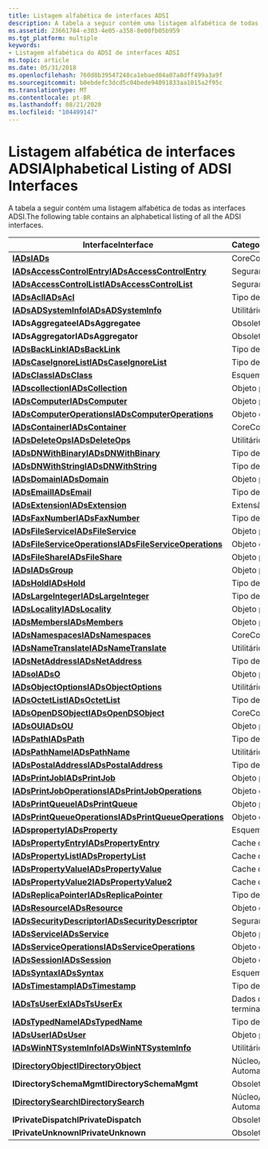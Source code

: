 ```yaml
---
title: Listagem alfabética de interfaces ADSI
description: A tabela a seguir contém uma listagem alfabética de todas as interfaces ADSI.
ms.assetid: 23661784-e303-4e05-a358-8e00fb05b959
ms.tgt_platform: multiple
keywords:
- Listagem alfabética do ADSI de interfaces ADSI
ms.topic: article
ms.date: 05/31/2018
ms.openlocfilehash: 760d8b39547248ca1ebaed04a07a8dff499a3a9f
ms.sourcegitcommit: b0ebdefc3dcd5c04bede94091833aa1015a2f95c
ms.translationtype: MT
ms.contentlocale: pt-BR
ms.lasthandoff: 08/21/2020
ms.locfileid: "104499147"
---
```

# <a name="alphabetical-listing-of-adsi-interfaces"></a><span data-ttu-id="3ba51-104">Listagem alfabética de interfaces ADSI</span><span class="sxs-lookup"><span data-stu-id="3ba51-104">Alphabetical Listing of ADSI Interfaces</span></span>

<span data-ttu-id="3ba51-105">A tabela a seguir contém uma listagem alfabética de todas as interfaces ADSI.</span><span class="sxs-lookup"><span data-stu-id="3ba51-105">The following table contains an alphabetical listing of all the ADSI interfaces.</span></span>



| <span data-ttu-id="3ba51-106">Interface</span><span class="sxs-lookup"><span data-stu-id="3ba51-106">Interface</span></span>                                                      | <span data-ttu-id="3ba51-107">Categoria/descrição</span><span class="sxs-lookup"><span data-stu-id="3ba51-107">Category/description</span></span>        |
|----------------------------------------------------------------|-----------------------------|
| [<span data-ttu-id="3ba51-108">**IADs**</span><span class="sxs-lookup"><span data-stu-id="3ba51-108">**IADs**</span></span>](/windows/desktop/api/Iads/nn-iads-iads)                                           | <span data-ttu-id="3ba51-109">Core</span><span class="sxs-lookup"><span data-stu-id="3ba51-109">Core</span></span>                        |
| [<span data-ttu-id="3ba51-110">**IADsAccessControlEntry**</span><span class="sxs-lookup"><span data-stu-id="3ba51-110">**IADsAccessControlEntry**</span></span>](/windows/desktop/api/Iads/nn-iads-iadsaccesscontrolentry)       | <span data-ttu-id="3ba51-111">Segurança</span><span class="sxs-lookup"><span data-stu-id="3ba51-111">Security</span></span>                    |
| [<span data-ttu-id="3ba51-112">**IADsAccessControlList**</span><span class="sxs-lookup"><span data-stu-id="3ba51-112">**IADsAccessControlList**</span></span>](/windows/desktop/api/Iads/nn-iads-iadsaccesscontrollist)         | <span data-ttu-id="3ba51-113">Segurança</span><span class="sxs-lookup"><span data-stu-id="3ba51-113">Security</span></span>                    |
| [<span data-ttu-id="3ba51-114">**IADsAcl**</span><span class="sxs-lookup"><span data-stu-id="3ba51-114">**IADsAcl**</span></span>](/windows/desktop/api/Iads/nn-iads-iadsacl)                                     | <span data-ttu-id="3ba51-115">Tipo de Dados</span><span class="sxs-lookup"><span data-stu-id="3ba51-115">Data Type</span></span>                   |
| [<span data-ttu-id="3ba51-116">**IADsADSystemInfo**</span><span class="sxs-lookup"><span data-stu-id="3ba51-116">**IADsADSystemInfo**</span></span>](/windows/desktop/api/Iads/nn-iads-iadsadsysteminfo)                   | <span data-ttu-id="3ba51-117">Utilitário</span><span class="sxs-lookup"><span data-stu-id="3ba51-117">Utility</span></span>                     |
| <span data-ttu-id="3ba51-118">**IADsAggregatee**</span><span class="sxs-lookup"><span data-stu-id="3ba51-118">**IADsAggregatee**</span></span>                                             | <span data-ttu-id="3ba51-119">Obsoleto</span><span class="sxs-lookup"><span data-stu-id="3ba51-119">Obsolete</span></span>                    |
| <span data-ttu-id="3ba51-120">**IADsAggregator**</span><span class="sxs-lookup"><span data-stu-id="3ba51-120">**IADsAggregator**</span></span>                                             | <span data-ttu-id="3ba51-121">Obsoleto</span><span class="sxs-lookup"><span data-stu-id="3ba51-121">Obsolete</span></span>                    |
| [<span data-ttu-id="3ba51-122">**IADsBackLink**</span><span class="sxs-lookup"><span data-stu-id="3ba51-122">**IADsBackLink**</span></span>](/windows/desktop/api/Iads/nn-iads-iadsbacklink)                           | <span data-ttu-id="3ba51-123">Tipo de Dados</span><span class="sxs-lookup"><span data-stu-id="3ba51-123">Data Type</span></span>                   |
| [<span data-ttu-id="3ba51-124">**IADsCaseIgnoreList**</span><span class="sxs-lookup"><span data-stu-id="3ba51-124">**IADsCaseIgnoreList**</span></span>](/windows/desktop/api/Iads/nn-iads-iadscaseignorelist)               | <span data-ttu-id="3ba51-125">Tipo de Dados</span><span class="sxs-lookup"><span data-stu-id="3ba51-125">Data Type</span></span>                   |
| [<span data-ttu-id="3ba51-126">**IADsClass**</span><span class="sxs-lookup"><span data-stu-id="3ba51-126">**IADsClass**</span></span>](/windows/desktop/api/Iads/nn-iads-iadsclass)                                 | <span data-ttu-id="3ba51-127">Esquema</span><span class="sxs-lookup"><span data-stu-id="3ba51-127">Schema</span></span>                      |
| [<span data-ttu-id="3ba51-128">**IADscollection**</span><span class="sxs-lookup"><span data-stu-id="3ba51-128">**IADsCollection**</span></span>](/windows/desktop/api/Iads/nn-iads-iadscollection)                       | <span data-ttu-id="3ba51-129">Objeto persistente</span><span class="sxs-lookup"><span data-stu-id="3ba51-129">Persistent object</span></span>           |
| [<span data-ttu-id="3ba51-130">**IADsComputer**</span><span class="sxs-lookup"><span data-stu-id="3ba51-130">**IADsComputer**</span></span>](/windows/desktop/api/Iads/nn-iads-iadscomputer)                           | <span data-ttu-id="3ba51-131">Objeto persistente</span><span class="sxs-lookup"><span data-stu-id="3ba51-131">Persistent object</span></span>           |
| [<span data-ttu-id="3ba51-132">**IADsComputerOperations**</span><span class="sxs-lookup"><span data-stu-id="3ba51-132">**IADsComputerOperations**</span></span>](/windows/desktop/api/Iads/nn-iads-iadscomputeroperations)       | <span data-ttu-id="3ba51-133">Objeto dinâmico</span><span class="sxs-lookup"><span data-stu-id="3ba51-133">Dynamic object</span></span>              |
| [<span data-ttu-id="3ba51-134">**IADsContainer**</span><span class="sxs-lookup"><span data-stu-id="3ba51-134">**IADsContainer**</span></span>](/windows/desktop/api/Iads/nn-iads-iadscontainer)                         | <span data-ttu-id="3ba51-135">Core</span><span class="sxs-lookup"><span data-stu-id="3ba51-135">Core</span></span>                        |
| [<span data-ttu-id="3ba51-136">**IADsDeleteOps**</span><span class="sxs-lookup"><span data-stu-id="3ba51-136">**IADsDeleteOps**</span></span>](/windows/desktop/api/Iads/nn-iads-iadsdeleteops)                         | <span data-ttu-id="3ba51-137">Utilitário</span><span class="sxs-lookup"><span data-stu-id="3ba51-137">Utility</span></span>                     |
| [<span data-ttu-id="3ba51-138">**IADsDNWithBinary**</span><span class="sxs-lookup"><span data-stu-id="3ba51-138">**IADsDNWithBinary**</span></span>](/windows/desktop/api/Iads/nn-iads-iadsdnwithbinary)                   | <span data-ttu-id="3ba51-139">Tipo de Dados</span><span class="sxs-lookup"><span data-stu-id="3ba51-139">Data Type</span></span>                   |
| [<span data-ttu-id="3ba51-140">**IADsDNWithString**</span><span class="sxs-lookup"><span data-stu-id="3ba51-140">**IADsDNWithString**</span></span>](/windows/desktop/api/Iads/nn-iads-iadsdnwithstring)                   | <span data-ttu-id="3ba51-141">Tipo de Dados</span><span class="sxs-lookup"><span data-stu-id="3ba51-141">Data Type</span></span>                   |
| [<span data-ttu-id="3ba51-142">**IADsDomain**</span><span class="sxs-lookup"><span data-stu-id="3ba51-142">**IADsDomain**</span></span>](/windows/desktop/api/Iads/nn-iads-iadsdomain)                               | <span data-ttu-id="3ba51-143">Objeto persistente</span><span class="sxs-lookup"><span data-stu-id="3ba51-143">Persistent object</span></span>           |
| [<span data-ttu-id="3ba51-144">**IADsEmail**</span><span class="sxs-lookup"><span data-stu-id="3ba51-144">**IADsEmail**</span></span>](/windows/desktop/api/Iads/nn-iads-iadsemail)                                 | <span data-ttu-id="3ba51-145">Tipo de Dados</span><span class="sxs-lookup"><span data-stu-id="3ba51-145">Data Type</span></span>                   |
| [<span data-ttu-id="3ba51-146">**IADsExtension**</span><span class="sxs-lookup"><span data-stu-id="3ba51-146">**IADsExtension**</span></span>](/windows/desktop/api/Iads/nn-iads-iadsextension)                         | <span data-ttu-id="3ba51-147">Extensão</span><span class="sxs-lookup"><span data-stu-id="3ba51-147">Extension</span></span>                   |
| [<span data-ttu-id="3ba51-148">**IADsFaxNumber**</span><span class="sxs-lookup"><span data-stu-id="3ba51-148">**IADsFaxNumber**</span></span>](/windows/desktop/api/Iads/nn-iads-iadsfaxnumber)                         | <span data-ttu-id="3ba51-149">Tipo de Dados</span><span class="sxs-lookup"><span data-stu-id="3ba51-149">Data Type</span></span>                   |
| [<span data-ttu-id="3ba51-150">**IADsFileService**</span><span class="sxs-lookup"><span data-stu-id="3ba51-150">**IADsFileService**</span></span>](/windows/desktop/api/Iads/nn-iads-iadsfileservice)                     | <span data-ttu-id="3ba51-151">Objeto persistente</span><span class="sxs-lookup"><span data-stu-id="3ba51-151">Persistent object</span></span>           |
| [<span data-ttu-id="3ba51-152">**IADsFileServiceOperations**</span><span class="sxs-lookup"><span data-stu-id="3ba51-152">**IADsFileServiceOperations**</span></span>](/windows/desktop/api/Iads/nn-iads-iadsfileserviceoperations) | <span data-ttu-id="3ba51-153">Objeto dinâmico</span><span class="sxs-lookup"><span data-stu-id="3ba51-153">Dynamic object</span></span>              |
| [<span data-ttu-id="3ba51-154">**IADsFileShare**</span><span class="sxs-lookup"><span data-stu-id="3ba51-154">**IADsFileShare**</span></span>](/windows/desktop/api/Iads/nn-iads-iadsfileshare)                         | <span data-ttu-id="3ba51-155">Objeto persistente</span><span class="sxs-lookup"><span data-stu-id="3ba51-155">Persistent object</span></span>           |
| [<span data-ttu-id="3ba51-156">**IADs**</span><span class="sxs-lookup"><span data-stu-id="3ba51-156">**IADsGroup**</span></span>](/windows/desktop/api/Iads/nn-iads-iadsgroup)                                 | <span data-ttu-id="3ba51-157">Objeto persistente</span><span class="sxs-lookup"><span data-stu-id="3ba51-157">Persistent object</span></span>           |
| [<span data-ttu-id="3ba51-158">**IADsHold**</span><span class="sxs-lookup"><span data-stu-id="3ba51-158">**IADsHold**</span></span>](/windows/desktop/api/Iads/nn-iads-iadshold)                                   | <span data-ttu-id="3ba51-159">Tipo de Dados</span><span class="sxs-lookup"><span data-stu-id="3ba51-159">Data Type</span></span>                   |
| [<span data-ttu-id="3ba51-160">**IADsLargeInteger**</span><span class="sxs-lookup"><span data-stu-id="3ba51-160">**IADsLargeInteger**</span></span>](/windows/desktop/api/Iads/nn-iads-iadslargeinteger)                   | <span data-ttu-id="3ba51-161">Tipo de Dados</span><span class="sxs-lookup"><span data-stu-id="3ba51-161">Data Type</span></span>                   |
| [<span data-ttu-id="3ba51-162">**IADsLocality**</span><span class="sxs-lookup"><span data-stu-id="3ba51-162">**IADsLocality**</span></span>](/windows/desktop/api/Iads/nn-iads-iadslocality)                           | <span data-ttu-id="3ba51-163">Objeto persistente</span><span class="sxs-lookup"><span data-stu-id="3ba51-163">Persistent object</span></span>           |
| [<span data-ttu-id="3ba51-164">**IADsMembers**</span><span class="sxs-lookup"><span data-stu-id="3ba51-164">**IADsMembers**</span></span>](/windows/desktop/api/Iads/nn-iads-iadsmembers)                             | <span data-ttu-id="3ba51-165">Objeto persistente</span><span class="sxs-lookup"><span data-stu-id="3ba51-165">Persistent object</span></span>           |
| [<span data-ttu-id="3ba51-166">**IADsNamespaces**</span><span class="sxs-lookup"><span data-stu-id="3ba51-166">**IADsNamespaces**</span></span>](/windows/desktop/api/Iads/nn-iads-iadsnamespaces)                       | <span data-ttu-id="3ba51-167">Core</span><span class="sxs-lookup"><span data-stu-id="3ba51-167">Core</span></span>                        |
| [<span data-ttu-id="3ba51-168">**IADsNameTranslate**</span><span class="sxs-lookup"><span data-stu-id="3ba51-168">**IADsNameTranslate**</span></span>](/windows/desktop/api/Iads/nn-iads-iadsnametranslate)                 | <span data-ttu-id="3ba51-169">Utilitário</span><span class="sxs-lookup"><span data-stu-id="3ba51-169">Utility</span></span>                     |
| [<span data-ttu-id="3ba51-170">**IADsNetAddress**</span><span class="sxs-lookup"><span data-stu-id="3ba51-170">**IADsNetAddress**</span></span>](/windows/desktop/api/Iads/nn-iads-iadsnetaddress)                       | <span data-ttu-id="3ba51-171">Tipo de Dados</span><span class="sxs-lookup"><span data-stu-id="3ba51-171">Data Type</span></span>                   |
| [<span data-ttu-id="3ba51-172">**IADso**</span><span class="sxs-lookup"><span data-stu-id="3ba51-172">**IADsO**</span></span>](/windows/desktop/api/Iads/nn-iads-iadso)                                         | <span data-ttu-id="3ba51-173">Objeto persistente</span><span class="sxs-lookup"><span data-stu-id="3ba51-173">Persistent object</span></span>           |
| [<span data-ttu-id="3ba51-174">**IADsObjectOptions**</span><span class="sxs-lookup"><span data-stu-id="3ba51-174">**IADsObjectOptions**</span></span>](/windows/desktop/api/Iads/nn-iads-iadsobjectoptions)                 | <span data-ttu-id="3ba51-175">Utilitário</span><span class="sxs-lookup"><span data-stu-id="3ba51-175">Utility</span></span>                     |
| [<span data-ttu-id="3ba51-176">**IADsOctetList**</span><span class="sxs-lookup"><span data-stu-id="3ba51-176">**IADsOctetList**</span></span>](/windows/desktop/api/Iads/nn-iads-iadsoctetlist)                         | <span data-ttu-id="3ba51-177">Tipo de Dados</span><span class="sxs-lookup"><span data-stu-id="3ba51-177">Data Type</span></span>                   |
| [<span data-ttu-id="3ba51-178">**IADsOpenDSObject**</span><span class="sxs-lookup"><span data-stu-id="3ba51-178">**IADsOpenDSObject**</span></span>](/windows/desktop/api/Iads/nn-iads-iadsopendsobject)                   | <span data-ttu-id="3ba51-179">Core</span><span class="sxs-lookup"><span data-stu-id="3ba51-179">Core</span></span>                        |
| [<span data-ttu-id="3ba51-180">**IADsOU**</span><span class="sxs-lookup"><span data-stu-id="3ba51-180">**IADsOU**</span></span>](/windows/desktop/api/Iads/nn-iads-iadsou)                                       | <span data-ttu-id="3ba51-181">Objeto persistente</span><span class="sxs-lookup"><span data-stu-id="3ba51-181">Persistent object</span></span>           |
| [<span data-ttu-id="3ba51-182">**IADsPath**</span><span class="sxs-lookup"><span data-stu-id="3ba51-182">**IADsPath**</span></span>](/windows/desktop/api/Iads/nn-iads-iadspath)                                   | <span data-ttu-id="3ba51-183">Tipo de Dados</span><span class="sxs-lookup"><span data-stu-id="3ba51-183">Data Type</span></span>                   |
| [<span data-ttu-id="3ba51-184">**IADsPathName**</span><span class="sxs-lookup"><span data-stu-id="3ba51-184">**IADsPathName**</span></span>](/windows/desktop/api/Iads/nn-iads-iadspathname)                           | <span data-ttu-id="3ba51-185">Utilitário</span><span class="sxs-lookup"><span data-stu-id="3ba51-185">Utility</span></span>                     |
| [<span data-ttu-id="3ba51-186">**IADsPostalAddress**</span><span class="sxs-lookup"><span data-stu-id="3ba51-186">**IADsPostalAddress**</span></span>](/windows/desktop/api/Iads/nn-iads-iadspostaladdress)                 | <span data-ttu-id="3ba51-187">Tipo de Dados</span><span class="sxs-lookup"><span data-stu-id="3ba51-187">Data Type</span></span>                   |
| [<span data-ttu-id="3ba51-188">**IADsPrintJob**</span><span class="sxs-lookup"><span data-stu-id="3ba51-188">**IADsPrintJob**</span></span>](/windows/desktop/api/Iads/nn-iads-iadsprintjob)                           | <span data-ttu-id="3ba51-189">Objeto persistente</span><span class="sxs-lookup"><span data-stu-id="3ba51-189">Persistent object</span></span>           |
| [<span data-ttu-id="3ba51-190">**IADsPrintJobOperations**</span><span class="sxs-lookup"><span data-stu-id="3ba51-190">**IADsPrintJobOperations**</span></span>](/windows/desktop/api/Iads/nn-iads-iadsprintjoboperations)       | <span data-ttu-id="3ba51-191">Objeto dinâmico</span><span class="sxs-lookup"><span data-stu-id="3ba51-191">Dynamic object</span></span>              |
| [<span data-ttu-id="3ba51-192">**IADsPrintQueue**</span><span class="sxs-lookup"><span data-stu-id="3ba51-192">**IADsPrintQueue**</span></span>](/windows/desktop/api/Iads/nn-iads-iadsprintqueue)                       | <span data-ttu-id="3ba51-193">Objeto persistente</span><span class="sxs-lookup"><span data-stu-id="3ba51-193">Persistent object</span></span>           |
| [<span data-ttu-id="3ba51-194">**IADsPrintQueueOperations**</span><span class="sxs-lookup"><span data-stu-id="3ba51-194">**IADsPrintQueueOperations**</span></span>](/windows/desktop/api/Iads/nn-iads-iadsprintqueueoperations)   | <span data-ttu-id="3ba51-195">Objeto dinâmico</span><span class="sxs-lookup"><span data-stu-id="3ba51-195">Dynamic object</span></span>              |
| [<span data-ttu-id="3ba51-196">**IADsproperty**</span><span class="sxs-lookup"><span data-stu-id="3ba51-196">**IADsProperty**</span></span>](/windows/desktop/api/Iads/nn-iads-iadsproperty)                           | <span data-ttu-id="3ba51-197">Esquema</span><span class="sxs-lookup"><span data-stu-id="3ba51-197">Schema</span></span>                      |
| [<span data-ttu-id="3ba51-198">**IADsPropertyEntry**</span><span class="sxs-lookup"><span data-stu-id="3ba51-198">**IADsPropertyEntry**</span></span>](/windows/desktop/api/Iads/nn-iads-iadspropertyentry)                 | <span data-ttu-id="3ba51-199">Cache de propriedades</span><span class="sxs-lookup"><span data-stu-id="3ba51-199">Property Cache</span></span>              |
| [<span data-ttu-id="3ba51-200">**IADsPropertyList**</span><span class="sxs-lookup"><span data-stu-id="3ba51-200">**IADsPropertyList**</span></span>](/windows/desktop/api/Iads/nn-iads-iadspropertylist)                   | <span data-ttu-id="3ba51-201">Cache de propriedades</span><span class="sxs-lookup"><span data-stu-id="3ba51-201">Property Cache</span></span>              |
| [<span data-ttu-id="3ba51-202">**IADsPropertyValue**</span><span class="sxs-lookup"><span data-stu-id="3ba51-202">**IADsPropertyValue**</span></span>](/windows/desktop/api/Iads/nn-iads-iadspropertyvalue)                 | <span data-ttu-id="3ba51-203">Cache de propriedades</span><span class="sxs-lookup"><span data-stu-id="3ba51-203">Property Cache</span></span>              |
| [<span data-ttu-id="3ba51-204">**IADsPropertyValue2**</span><span class="sxs-lookup"><span data-stu-id="3ba51-204">**IADsPropertyValue2**</span></span>](/windows/desktop/api/Iads/nn-iads-iadspropertyvalue2)               | <span data-ttu-id="3ba51-205">Cache de propriedades</span><span class="sxs-lookup"><span data-stu-id="3ba51-205">Property Cache</span></span>              |
| [<span data-ttu-id="3ba51-206">**IADsReplicaPointer**</span><span class="sxs-lookup"><span data-stu-id="3ba51-206">**IADsReplicaPointer**</span></span>](/windows/desktop/api/Iads/nn-iads-iadsreplicapointer)               | <span data-ttu-id="3ba51-207">Tipo de Dados</span><span class="sxs-lookup"><span data-stu-id="3ba51-207">Data Type</span></span>                   |
| [<span data-ttu-id="3ba51-208">**IADsResource**</span><span class="sxs-lookup"><span data-stu-id="3ba51-208">**IADsResource**</span></span>](/windows/desktop/api/Iads/nn-iads-iadsresource)                           | <span data-ttu-id="3ba51-209">Objeto dinâmico</span><span class="sxs-lookup"><span data-stu-id="3ba51-209">Dynamic object</span></span>              |
| [<span data-ttu-id="3ba51-210">**IADsSecurityDescriptor**</span><span class="sxs-lookup"><span data-stu-id="3ba51-210">**IADsSecurityDescriptor**</span></span>](/windows/desktop/api/Iads/nn-iads-iadssecuritydescriptor)       | <span data-ttu-id="3ba51-211">Segurança</span><span class="sxs-lookup"><span data-stu-id="3ba51-211">Security</span></span>                    |
| [<span data-ttu-id="3ba51-212">**IADsService**</span><span class="sxs-lookup"><span data-stu-id="3ba51-212">**IADsService**</span></span>](/windows/desktop/api/Iads/nn-iads-iadsservice)                             | <span data-ttu-id="3ba51-213">Objeto persistente</span><span class="sxs-lookup"><span data-stu-id="3ba51-213">Persistent object</span></span>           |
| [<span data-ttu-id="3ba51-214">**IADsServiceOperations**</span><span class="sxs-lookup"><span data-stu-id="3ba51-214">**IADsServiceOperations**</span></span>](/windows/desktop/api/Iads/nn-iads-iadsserviceoperations)         | <span data-ttu-id="3ba51-215">Objeto dinâmico</span><span class="sxs-lookup"><span data-stu-id="3ba51-215">Dynamic object</span></span>              |
| [<span data-ttu-id="3ba51-216">**IADsSession**</span><span class="sxs-lookup"><span data-stu-id="3ba51-216">**IADsSession**</span></span>](/windows/desktop/api/Iads/nn-iads-iadssession)                             | <span data-ttu-id="3ba51-217">Objeto dinâmico</span><span class="sxs-lookup"><span data-stu-id="3ba51-217">Dynamic object</span></span>              |
| [<span data-ttu-id="3ba51-218">**IADsSyntax**</span><span class="sxs-lookup"><span data-stu-id="3ba51-218">**IADsSyntax**</span></span>](/windows/desktop/api/Iads/nn-iads-iadssyntax)                               | <span data-ttu-id="3ba51-219">Esquema</span><span class="sxs-lookup"><span data-stu-id="3ba51-219">Schema</span></span>                      |
| [<span data-ttu-id="3ba51-220">**IADsTimestamp**</span><span class="sxs-lookup"><span data-stu-id="3ba51-220">**IADsTimestamp**</span></span>](/windows/desktop/api/Iads/nn-iads-iadstimestamp)                         | <span data-ttu-id="3ba51-221">Tipo de Dados</span><span class="sxs-lookup"><span data-stu-id="3ba51-221">Data Type</span></span>                   |
| [<span data-ttu-id="3ba51-222">**IADsTsUserEx**</span><span class="sxs-lookup"><span data-stu-id="3ba51-222">**IADsTsUserEx**</span></span>](/windows/desktop/api/tsuserex/nn-tsuserex-iadstsuserex)                      | <span data-ttu-id="3ba51-223">Dados de usuário dos serviços de terminal</span><span class="sxs-lookup"><span data-stu-id="3ba51-223">Terminal Services user data</span></span> |
| [<span data-ttu-id="3ba51-224">**IADsTypedName**</span><span class="sxs-lookup"><span data-stu-id="3ba51-224">**IADsTypedName**</span></span>](/windows/desktop/api/Iads/nn-iads-iadstypedname)                         | <span data-ttu-id="3ba51-225">Tipo de Dados</span><span class="sxs-lookup"><span data-stu-id="3ba51-225">Data Type</span></span>                   |
| [<span data-ttu-id="3ba51-226">**IADsUser**</span><span class="sxs-lookup"><span data-stu-id="3ba51-226">**IADsUser**</span></span>](/windows/desktop/api/Iads/nn-iads-iadsuser)                                   | <span data-ttu-id="3ba51-227">Objeto persistente</span><span class="sxs-lookup"><span data-stu-id="3ba51-227">Persistent object</span></span>           |
| [<span data-ttu-id="3ba51-228">**IADsWinNTSystemInfo**</span><span class="sxs-lookup"><span data-stu-id="3ba51-228">**IADsWinNTSystemInfo**</span></span>](/windows/desktop/api/Iads/nn-iads-iadswinntsysteminfo)             | <span data-ttu-id="3ba51-229">Utilitário</span><span class="sxs-lookup"><span data-stu-id="3ba51-229">Utility</span></span>                     |
| [<span data-ttu-id="3ba51-230">**IDirectoryObject**</span><span class="sxs-lookup"><span data-stu-id="3ba51-230">**IDirectoryObject**</span></span>](/windows/desktop/api/Iads/nn-iads-idirectoryobject)                   | <span data-ttu-id="3ba51-231">Núcleo/não automação</span><span class="sxs-lookup"><span data-stu-id="3ba51-231">Core/Non-Automation</span></span>         |
| <span data-ttu-id="3ba51-232">**IDirectorySchemaMgmt**</span><span class="sxs-lookup"><span data-stu-id="3ba51-232">**IDirectorySchemaMgmt**</span></span>                                       | <span data-ttu-id="3ba51-233">Obsoleto</span><span class="sxs-lookup"><span data-stu-id="3ba51-233">Obsolete</span></span>                    |
| [<span data-ttu-id="3ba51-234">**IDirectorySearch**</span><span class="sxs-lookup"><span data-stu-id="3ba51-234">**IDirectorySearch**</span></span>](/windows/desktop/api/Iads/nn-iads-idirectorysearch)                   | <span data-ttu-id="3ba51-235">Núcleo/não automação</span><span class="sxs-lookup"><span data-stu-id="3ba51-235">Core/Non-Automation</span></span>         |
| <span data-ttu-id="3ba51-236">**IPrivateDispatch**</span><span class="sxs-lookup"><span data-stu-id="3ba51-236">**IPrivateDispatch**</span></span>                                           | <span data-ttu-id="3ba51-237">Obsoleto</span><span class="sxs-lookup"><span data-stu-id="3ba51-237">Obsolete</span></span>                    |
| <span data-ttu-id="3ba51-238">**IPrivateUnknown**</span><span class="sxs-lookup"><span data-stu-id="3ba51-238">**IPrivateUnknown**</span></span>                                            | <span data-ttu-id="3ba51-239">Obsoleto</span><span class="sxs-lookup"><span data-stu-id="3ba51-239">Obsolete</span></span>                    |



 

 

 